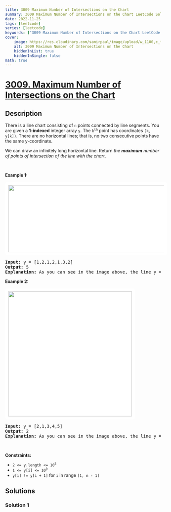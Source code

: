 ```yaml
---
title: 3009 Maximum Number of Intersections on the Chart
summary: 3009 Maximum Number of Intersections on the Chart LeetCode Solution Explained
date: 2022-11-25
tags: [leetcode]
series: [leetcode]
keywords: ["3009 Maximum Number of Intersections on the Chart LeetCode Solution Explained in all languages", "3009 Maximum Number of Intersections on the Chart", "LeetCode", "leetcode solution in Python3 C++ Java Go PHP Ruby Swift TypeScript Rust C# JavaScript C", "GeeksforGeeks", "InterviewBit", "Coding Ninjas", "HackerRank", "HackerEarth", "CodeChef", "TopCoder", "AlgoExpert", "freeCodeCamp", "Codeforces", "GitHub", "AtCoder", "Samir Paul"]
cover:
    image: https://res.cloudinary.com/samirpaul/image/upload/w_1100,c_fit,co_rgb:FFFFFF,l_text:Arial_75_bold:3009 Maximum Number of Intersections on the Chart - Solution Explained/problem-solving.webp
    alt: 3009 Maximum Number of Intersections on the Chart
    hiddenInList: true
    hiddenInSingle: false
math: true
---
```



# [3009. Maximum Number of Intersections on the Chart](https://leetcode.com/problems/maximum-number-of-intersections-on-the-chart)


## Description

<p>There is a line chart consisting of <code>n</code> points connected by line segments. You are given a <strong>1-indexed</strong> integer array <code>y</code>. The <code>k<sup>th</sup></code> point has coordinates <code>(k, y[k])</code>. There are no horizontal lines; that is, no two consecutive points have the same y-coordinate.</p>

<p>We can draw an infinitely long horizontal line. Return <em>the <strong>maximum</strong> number of points of intersection of the line with the chart</em>.</p>

<p>&nbsp;</p>
<p><strong class="example">Example 1:</strong></p>
<strong><img alt="" src="https://spcdn.pages.dev/leetcode/problems/3009.Maximum%20Number%20of%20Intersections%20on%20the%20Chart/images/20231208-020549.jpeg" style="padding: 10px; background: rgb(255, 255, 255); border-radius: 0.5rem; height: 217px; width: 600px;" /></strong>

<pre>
<strong>Input:</strong> y = [1,2,1,2,1,3,2]
<strong>Output:</strong> 5
<strong>Explanation:</strong> As you can see in the image above, the line y = 1.5 has 5 intersections with the chart (in red crosses). You can also see the line y = 2 which intersects the chart in 4 points (in red crosses). It can be shown that there is no horizontal line intersecting the chart at more than 5 points. So the answer would be 5.
</pre>

<p><strong class="example">Example 2:</strong></p>
<strong><img alt="" src="https://spcdn.pages.dev/leetcode/problems/3009.Maximum%20Number%20of%20Intersections%20on%20the%20Chart/images/20231208-020557.jpeg" style="padding: 10px; background: rgb(255, 255, 255); border-radius: 0.5rem; width: 400px; height: 404px;" /></strong>

<pre>
<strong>Input:</strong> y = [2,1,3,4,5]
<strong>Output:</strong> 2
<strong>Explanation:</strong> As you can see in the image above, the line y = 1.5 has 2 intersections with the chart (in red crosses). You can also see the line y = 2 which intersects the chart in 2 points (in red crosses). It can be shown that there is no horizontal line intersecting the chart at more than 2 points. So the answer would be 2.
</pre>

<p>&nbsp;</p>
<p><strong>Constraints:</strong></p>

<ul>
	<li><code>2 &lt;= y.length &lt;= 10<sup>5</sup></code></li>
	<li><code>1 &lt;= y[i] &lt;= 10<sup>9</sup></code></li>
	<li><code>y[i] != y[i + 1]</code> for <code>i</code> in range <code>[1, n - 1]</code></li>
</ul>

## Solutions

### Solution 1

<!-- tabs:start -->

```python

```

```java

```

```cpp

```

```go

```

<!-- tabs:end -->

<!-- end -->
